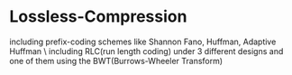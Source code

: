 # Lossless-Compression
including prefix-coding schemes like Shannon Fano, Huffman, Adaptive Huffman \\
including RLC(run length coding) under 3 different designs and one of them using the BWT(Burrows-Wheeler Transform)

